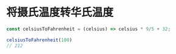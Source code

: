 # 将摄氏温度转华氏温度

```js
const celsiusToFahrenheit = (celsius) => celsius * 9/5 + 32;

celsiusToFahrenheit(100)
// 212
```